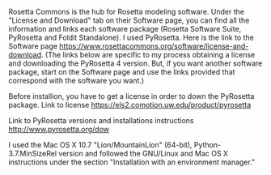 Rosetta Commons is the hub for Rosetta modeling software. Under the "License and Download" tab on their Software page, you can find all the information and links
each software package (Rosetta Software Suite, PyRosetta and Foldit Standalone). I used PyRosetta. 
Here is the link to the Software page https://www.rosettacommons.org/software/license-and-download. (The links below are specific to my process obtaining a license 
and downloading the PyRosetta 4 version. But, if you want another software package, start on the Software page and use the links provided that correspond with the
software you want.)


Before installion, you have to get a license in order to down the PyRosetta package. 
Link to license https://els2.comotion.uw.edu/product/pyrosetta

Link to PyRosetta versions and installations instructions http://www.pyrosetta.org/dow 

I used the Mac OS X 10.7 "Lion/MountainLion" (64-bit), Python-3.7.MinSizeRel version and followed the GNU/Linux and Mac OS X instructions under the section 
"Installation with an environment manager."
